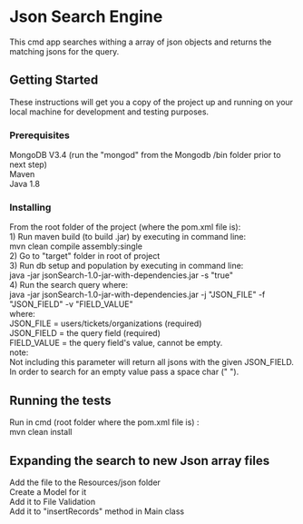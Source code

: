 # Json Search Engine

This cmd app searches withing a array of json objects and returns the matching jsons for the query.

## Getting Started

These instructions will get you a copy of the project up and running on your local machine for development and testing purposes.

### Prerequisites

MongoDB V3.4 (run the "mongod" from the Mongodb /bin folder prior to next step)<br />
Maven<br />
Java 1.8<br />


### Installing

From the root folder of the project (where the pom.xml file is):<br />
    1) Run maven build (to build .jar) by executing in command line:<br />
        mvn clean compile assembly:single<br />
    2) Go to "target" folder in root of project<br />
    3) Run db setup and population by executing in command line:<br />
        java -jar jsonSearch-1.0-jar-with-dependencies.jar -s "true"<br />
    4) Run the search query where:<br />
        java -jar jsonSearch-1.0-jar-with-dependencies.jar -j "JSON_FILE" -f "JSON_FIELD" -v "FIELD_VALUE"<br />
        where:<br />
            JSON_FILE = users/tickets/organizations (required)<br />
            JSON_FIELD = the query field (required)<br />
            FIELD_VALUE = the query field's value, cannot be empty.<br />
                note:<br />
                Not including this parameter will return all jsons with the given JSON_FIELD.<br />
                In order to search for an empty value pass a space char (" ").<br />


## Running the tests

Run in cmd (root folder where the pom.xml file is) :<br />
    mvn clean install<br />

## Expanding the search to new Json array files

Add the file to the Resources/json folder<br />
Create a Model for it<br />
Add it to File Validation<br />
Add it to "insertRecords" method in Main class<br />
